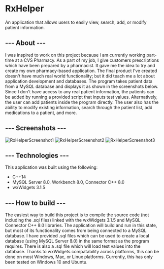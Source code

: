 # RxHelper
An application that allows users to easily view, search, add, or modify patient information.

## --- About ---
I was inspired to work on this project because I am currently working part-time at a CVS Pharmacy.
As a part of my job, I give customers prescriptions which have been prepared by a pharmacist.
It gave me the idea to try and create my own pharmacy-based application. The final product I've
created doesn't have much real world functionality; but it did teach me a lot about application
development and databases. The program takes patient data from a MySQL database and displays it as shown
in the screenshots below. Since I don't have access to any real patient information, the patients can
be added by running a provided script that inputs test values. Alternatively, the user can add patients
inside the program directly. The user also has the ability to modify existing information, search through
the patient list, add medications to a patient, and more.

## --- Screenshots ---

![RxHelperScreenshot1](https://user-images.githubusercontent.com/91383127/181661556-d0cec518-a64c-4add-a7dc-11f8727fcacf.PNG)
![RxHelperScreenshot2](https://user-images.githubusercontent.com/91383127/181661567-7bb4939f-2a0f-4f66-8a33-a199fa0d5c0b.PNG)
![RxHelperScreenshot3](https://user-images.githubusercontent.com/91383127/181661572-7bfb900b-edb4-414b-a133-43b0cf0a5193.PNG)


## --- Technologies ---
This application was built using the following:
- C++14
- MySQL Server 8.0, Workbench 8.0, Connector C++ 8.0
- wxWidgets 3.1.5

## --- How to build ---
The easiest way to build this project is to compile the source code (not including the .sql files) linked with the
wxWidgets 3.1.5 and MySQL Connector C++ 8.0 libraries. The application will build and run in this state, but most of 
its functionality comes from being connected to a MySQL database. I have provided .sql files which can be used
to create a local database (using MySQL Server 8.0) in the same format as the program requires. There is also a .sql file
which will load test values into the database. Thanks to wxWidgets compatability across platforms, this can be done on
most Windows, Mac, or Linux platforms. Currently, this has only been tested on Windows 10 and Ubuntu.
